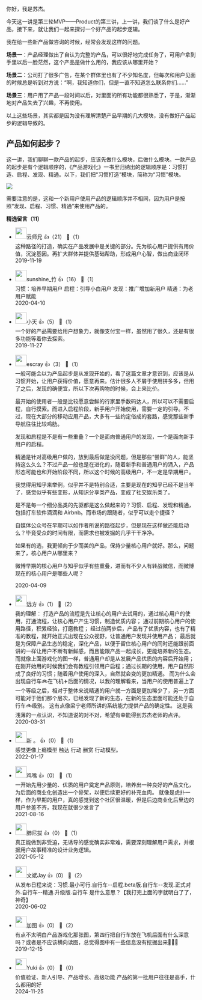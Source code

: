 你好，我是苏杰。

今天这一讲是第三轮MVP——Product的第三讲，上一讲，我们谈了什么是好产品，接下来，就让我们一起来探讨一个好产品的起步逻辑。

我在给一些新产品做咨询的时候，经常会发现这样的问题。

**场景一**：产品经理做出了自认为完整的产品，可以很好地完成任务了，可用户拿到手里以后一脸茫然，这个产品是做什么用的，我应该从哪里开始？

**场景二**：公司打了很多广告，在某个群体里也有了不少知名度，但每次和用户见面的时候总是听到对方说：“啊，我知道你们，但是一直不知道怎么联系你们……”

**场景三**：用户用了产品一段时间以后，对里面的所有功能都很熟悉了，于是，渐渐地对产品失去了兴趣，不再使用。

以上这些场景，其实都是因为没有理解清楚产品早期的几大模块，没有做好产品起步的逻辑导致的。

## 产品如何起步？

这一讲，我们聊聊一款产品的起步，应该先做什么模块，后做什么模块。一款产品的起步是有个逻辑顺序的，《产品游戏化》一书里归纳出的逻辑顺序是：习惯打造、启程、发现、精通。以下，我们把“习惯打造”模块，简称为“习惯”模块。

![](https://static001.geekbang.org/resource/image/d7/29/d73fcb1bcb1ffbaf035ad28ef9e50329.png?wh=1920%2A1061)

需要注意的是，这和一个新用户使用产品的逻辑顺序并不相同，因为用户是按照“发现、启程、习惯、精通”来使用产品的。
<div><strong>精选留言（11）</strong></div><ul>
<li><img src="https://static001.geekbang.org/account/avatar/00/12/66/11/f7408e3e.jpg" width="30px"><span>云师兄</span> 👍（21） 💬（1）<div>这种路径的打造，确实在产品发展中是关键的部分。先为核心用户提供有用价值，沉淀基因。再扩大群体并提供基础帮助，形成用户心智，做出商业闭环</div>2019-11-19</li><br/><li><img src="https://static001.geekbang.org/account/avatar/00/1d/b0/f9/3cb494f2.jpg" width="30px"><span>sunshine_竹</span> 👍（16） 💬（1）<div>习惯：培养早期用户
启程：引导小白用户
发现：推广增加新用户
精通：为老用户赋能</div>2020-04-10</li><br/><li><img src="https://static001.geekbang.org/account/avatar/00/1a/13/40/8898544a.jpg" width="30px"><span>小天</span> 👍（5） 💬（1）<div>一个好的产品需要给用户想象力，就像支付宝一样，虽然用了很久，还是有很多功能等着你去探索。</div>2019-11-27</li><br/><li><img src="https://static001.geekbang.org/account/avatar/00/0f/92/6d/becd841a.jpg" width="30px"><span>escray</span> 👍（3） 💬（1）<div>一般可能会以为产品起步是从发现开始的，看了这篇文章才意识到，应该是从习惯开始，让用户获得价值，愿意再来。估计很多人不屑于使用拼多多，但用了之后，发现的确便宜，所以下次再购物的时候，会上来比价。

最开始的使用者一般是比较愿意尝鲜的行家里手数码达人，所以可以不需要启程，自行摸索。而进入启程阶段，新手用户开始使用，需要一定的引导。不过，现在大部分的移动应用产品，大多有一些约定俗成的套路，感觉那些新手导航往往比较鸡肋。

发现和启程是不是有一些重叠？一个是面向普通用户的发现，一个是面向新手用户的启程。

精通是针对高级用户做的，放到最后做是没问题，但是那些“尝鲜”的人，能坚持这么久么？不过产品一般也是在进化的，随着新手和普通用户的涌入，产品形态可能也和开始阶段不同，所以这个时候的高级用户，不一定是早期用户。

我觉得用知乎来举例，似乎并不是特别合适，主要是现在的知乎已经不是当年了，感觉似乎有些变形，从知识分享类产品，变成了社交娱乐类了。

是不是每一个细分品类的先驱都是这么做起来的？习惯、启程、发现和精通，包括打车软件滴滴和 Airbnb。而市场的跟随者，似乎可以走个捷径？

自媒体公众号在早期可以如作者所说的路径起步，但是现在这样做还能启动么？毕竟受众的时间有限，而需求也被发掘的几乎干干净净。

如果有的选，我更倾向于少而美的产品，保持少量核心用户就好。那么，问题来了，核心用户从哪里来？

微博早期的核心用户与知乎似乎有些重叠，进而有不少人有转战微信，而微博现在的核心用户是哪些人呢？</div>2020-04-09</li><br/><li><img src="https://static001.geekbang.org/account/avatar/00/1d/3d/bc/e94edeea.jpg" width="30px"><span>远方</span> 👍（1） 💬（2）<div>我的理解：
打造产品的流程是先让核心的用户去试用的，通过核心用户的使用，打通流程，让核心用户产生习惯，制造优质内容；
通过前期核心用户的使用路径，积累经验，打磨教程；
经过前两步后，产品有了优质内容，也有了精准的教程，就开始正式出现在公众视野，让普通用户发现并使用产品；
最后就是为保障产品生态的稳定，深化产品，以便于留住核心用户的同时还能跟前面讲的一样让用户不断有新鲜感，而且能跟产品一起成长，更能培养新的生态。
而就像上面游戏化的图一样，普通用户却是从发展产品优质的内容后开始用；在刚开始用的时候我们会有教程引领用户启程；通过长期的使用，用户自然形成了良好的习惯；随着用户使用的深入，自然就会变的更加精通。
而为什么会出现自行车🚲在飞机✈️后面的情况，以我的理解看来，当用户的使用普遍上了一个等级之后，相对于整体来说精通的用户就一方面是更加稀少了，另一方面可能对于他们那个层次，已经发现了新的生态，在新的生态里面可能还处于自行车🚲级别。
这有点像梁宁老师所讲的系统能力提供产品的确定性。
这是我浅薄的一点认识，不知道说的对不对，希望有幸能得到苏杰老师的点评。</div>2020-03-31</li><br/><li><img src="https://static001.geekbang.org/account/avatar/00/17/be/ba/23630f16.jpg" width="30px"><span>新  。</span> 👍（0） 💬（1）<div>感觉更像上瘾模型  触达 行动 酬赏 行动模型。</div>2022-01-17</li><br/><li><img src="https://static001.geekbang.org/account/avatar/00/1f/dc/48/816de430.jpg" width="30px"><span>鸡嘴</span> 👍（0） 💬（1）<div>一开始先用少量的、优质的用户奠定产品原则，培养出一种良好的产品文化，为后面的商业化创造出一个骨架，以便后续更好的补充血肉。 就像是虎扑一样，作为早期的用户，真的感觉到这个社区很温暖，但是后边商业化后里边的用户参差不齐，我现在就很少发言了</div>2021-08-16</li><br/><li><img src="https://static001.geekbang.org/account/avatar/00/25/0e/f1/b72ea267.jpg" width="30px"><span>肺尼拔</span> 👍（0） 💬（1）<div>真正能做到非受迫，无诱导的感觉确实非常难，需要深刻理解用户需求，并根据用户故事精准的设计业务逻辑。</div>2021-05-12</li><br/><li><img src="https://static001.geekbang.org/account/avatar/00/0f/c1/80/a440c2f9.jpg" width="30px"><span>文斌Jay</span> 👍（0） 💬（2）<div>从发布日程来说：习惯.最小可行.自行车--启程.beta版.自行车--发现.正式对外.自行车--精通.升级版.自行车 是什么意思？【我打完上面的字就明白了了，神奇】</div>2020-06-02</li><br/><li><img src="https://static001.geekbang.org/account/avatar/00/13/53/66/0954cd4d.jpg" width="30px"><span>加图</span> 👍（0） 💬（2）<div>有点不太明白产品游戏化那张图，第四行把自行车放在飞机后面有什么深意吗？或者是不应该横向读图，总觉得图中有一些信息没有挖掘出来🧐🧐🧐</div>2019-12-15</li><br/><li><img src="" width="30px"><span>Yuki</span> 👍（0） 💬（0）<div>价值验证、新人引导、产品增长、高级功能
产品的第一批用户往往是高手，什么都用的好</div>2024-11-25</li><br/>
</ul>